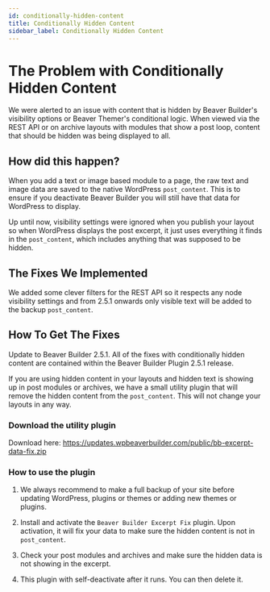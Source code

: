 ```yaml
---
id: conditionally-hidden-content
title: Conditionally Hidden Content
sidebar_label: Conditionally Hidden Content
---
```


# The Problem with Conditionally Hidden Content

We were alerted to an issue with content that is hidden by Beaver Builder's visibility options or Beaver Themer's conditional logic. When viewed via the REST API or on archive layouts with modules that show a post loop, content that should be hidden was being displayed to all.

## How did this happen?

When you add a text or image based module to a page, the raw text and image data are saved to the native WordPress `post_content`. This is to ensure if you deactivate Beaver Builder you will still have that data for WordPress to display.

Up until now, visibility settings were ignored when you publish your layout so when WordPress displays the post excerpt, it just uses everything it finds in the `post_content`, which includes anything that was supposed to be hidden.

## The Fixes We Implemented

We added some clever filters for the REST API so it respects any node visibility settings and from 2.5.1 onwards only visible text will be added to the backup `post_content`.

## How To Get The Fixes

Update to Beaver Builder 2.5.1. All of the fixes with conditionally hidden content are contained within the Beaver Builder Plugin 2.5.1 release.

If you are using hidden content in your layouts and hidden text is showing up in post modules or archives, we have a small utility plugin that will remove the hidden content from the `post_content`. This will not change your layouts in any way.

### Download the utility plugin

Download here: https://updates.wpbeaverbuilder.com/public/bb-excerpt-data-fix.zip

### How to use the plugin

1. We always recommend to make a full backup of your site before updating WordPress, plugins or themes or adding new themes or plugins.  

2. Install and activate the `Beaver Builder Excerpt Fix` plugin.  Upon activation, it will fix your data to make sure the hidden content is not in `post_content`.

3. Check your post modules and archives and make sure the hidden data is not showing in the excerpt.

4. This plugin with self-deactivate after it runs.  You can then delete it.
